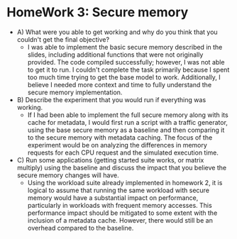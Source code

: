 # HomeWork 3: Secure memory


-  A) What were you able to get working and why do you think that you couldn't get the final objective?
    - I was able to implement the basic secure memory described in the slides, including additional functions that were not originally provided.
    The code compiled successfully; however, I was not able to get it to run.
    I couldn't complete the task primarily because I spent too much time trying to get the base model to work.
    Additionally, I believe I needed more context and time to fully understand the secure memory implementation.
-  B) Describe the experiment that you would run if everything was working.
    - If I had been able to implement the full secure memory along with its cache for metadata, I would first run a script with a traffic generator,
    using the base secure memory as a baseline and then comparing it to the secure memory with metadata caching.
    The focus of the experiment would be on analyzing the differences in memory requests for each CPU request and the simulated execution time.
- C) Run some applications (getting started suite works, or matrix multiply) using the baseline and discuss
     the impact that you believe the secure memory changes will have.
    - Using the workload suite already implemented in homework 2, it is logical to assume that running the same workload with secure memory would have a substantial impact on performance, particularly in workloads with frequent memory accesses.
    This performance impact should be mitigated to some extent with the inclusion of a metadata cache.
    However, there would still be an overhead compared to the baseline.
